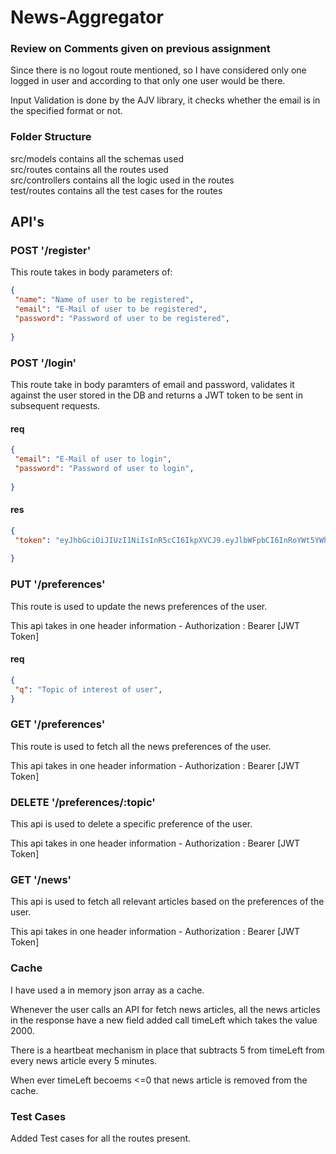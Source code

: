 # News-Aggregator

### Review on Comments given on previous assignment

Since there is no logout route mentioned, so I have considered only one logged in user and according to that only one user would be there. <br />

Input Validation is done by the AJV library, it checks whether the email is in the specified format or not.

### Folder Structure

src/models contains all the schemas used <br />
src/routes contains all the routes used <br />
src/controllers contains all the logic used in the routes <br/>
test/routes contains all the test cases for the routes

## API's

###  POST '/register'

This route takes in body parameters of:

 ```json
{
  "name": "Name of user to be registered",
  "email": "E-Mail of user to be registered",
  "password": "Password of user to be registered",
  
}
```

### POST '/login'

This route take in body paramters of email and password, validates it against the user stored in the DB and returns a JWT token to be 
sent in subsequent requests.

#### req
 ```json
{
  "email": "E-Mail of user to login",
  "password": "Password of user to login",
  
}
```

#### res

 ```json
{
  "token": "eyJhbGciOiJIUzI1NiIsInR5cCI6IkpXVCJ9.eyJlbWFpbCI6InRoYWt5YWhvQG8uY29tIiwiaWF0IjoxNjgyNzY5Njk2LCJleHAiOjE2ODI3NzMyOTZ9.hVgANW1RfCWf77A3KqINh3-6IAyltJkQe47ubPgPdPg"
  
}
```


### PUT '/preferences'

This route is used to update the news preferences of the user. <br />

This api takes in one header information -  Authorization : Bearer [JWT Token]


#### req
 ```json
{
  "q": "Topic of interest of user",
}
```

### GET '/preferences'

This route is used to fetch all the news preferences of the user.<br />

This api takes in one header information -  Authorization : Bearer [JWT Token]

### DELETE '/preferences/:topic'

This api is used to delete a specific preference of the user.<br />

This api takes in one header information -  Authorization : Bearer [JWT Token]

### GET '/news'

This api is used to fetch all relevant articles based on the preferences of the user.<br />

This api takes in one header information -  Authorization : Bearer [JWT Token]

### Cache

I have used a in memory json array as a cache. <br />

Whenever the user calls an API for fetch news articles, all the news articles in the response have a new field added call timeLeft which takes the value 2000. <br />

There is a heartbeat mechanism in place that subtracts 5 from timeLeft from every news article every 5 minutes. <br />

When ever timeLeft becoems <=0 that news article is removed from the cache.

### Test Cases

Added Test cases for all the routes present.

